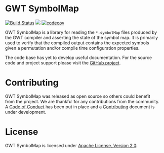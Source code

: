 # GWT SymbolMap

[![Build Status](https://secure.travis-ci.org/realityforge/gwt-symbolmap.svg?branch=master)](http://travis-ci.org/realityforge/gwt-symbolmap)
[<img src="https://img.shields.io/maven-central/v/org.realityforge.gwt.symbolmap/gwt-symbolmap.svg?label=latest%20release"/>](http://search.maven.org/#search%7Cga%7C1%7Cg%3A%22org.realityforge.gwt.symbolmap%22)
[![codecov](https://codecov.io/gh/realityforge/gwt-symbolmap/branch/master/graph/badge.svg)](https://codecov.io/gh/realityforge/gwt-symbolmap)

GWT SymbolMap is a library for reading the `*.symbolMap` files produced by the GWT compiler and asserting the
state of the symbol map. It is primarily used to verify that the compiled output contains the expected symbols
given a permutation and/or compile time configuration properties.

The code base has yet to develop useful documentation. For the source code and project support please visit
the [GitHub project](https://github.com/realityforge/gwt-symbolmap).

# Contributing

GWT SymbolMap was released as open source so others could benefit from the project. We are thankful for any
contributions from the community. A [Code of Conduct](CODE_OF_CONDUCT.md) has been put in place and
a [Contributing](CONTRIBUTING.md) document is under development.

# License

GWT SymbolMap is licensed under [Apache License, Version 2.0](LICENSE).
